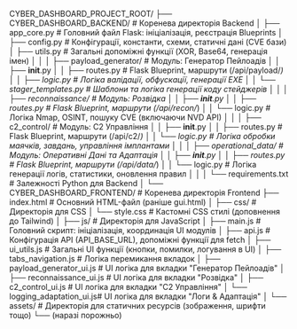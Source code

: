 CYBER_DASHBOARD_PROJECT_ROOT/
├── CYBER_DASHBOARD_BACKEND/        # Коренева директорія Backend
│   ├── app_core.py                 # Головний файл Flask: ініціалізація, реєстрація Blueprints
│   ├── config.py                   # Конфігурації, константи, схеми, статичні дані (CVE бази)
│   ├── utils.py                    # Загальні допоміжні функції (XOR, Base64, генерація імен)
│   │
│   ├── payload_generator/          # Модуль: Генератор Пейлоадів
│   │   ├── __init__.py
│   │   ├── routes.py               # Flask Blueprint, маршрути (/api/payload/*)
│   │   ├── logic.py                # Логіка валідації, обфускації, генерації EXE
│   │   └── stager_templates.py     # Шаблони та логіка генерації коду стейджерів
│   │
│   ├── reconnaissance/             # Модуль: Розвідка
│   │   ├── __init__.py
│   │   ├── routes.py               # Flask Blueprint, маршрути (/api/recon/*)
│   │   └── logic.py                # Логіка Nmap, OSINT, пошуку CVE (включаючи NVD API)
│   │
│   ├── c2_control/                 # Модуль: C2 Управління
│   │   ├── __init__.py
│   │   ├── routes.py               # Flask Blueprint, маршрути (/api/c2/*)
│   │   └── logic.py                # Логіка обробки маячків, завдань, управління імплантами
│   │
│   ├── operational_data/           # Модуль: Оперативні Дані та Адаптація
│   │   ├── __init__.py
│   │   ├── routes.py               # Flask Blueprint, маршрути (/api/data/*)
│   │   └── logic.py                # Логіка генерації логів, статистики, оновлення правил
│   │
│   └── requirements.txt            # Залежності Python для Backend
│
└── CYBER_DASHBOARD_FRONTEND/       # Коренева директорія Frontend
    ├── index.html                  # Основний HTML-файл (раніше gui.html)
    │
    ├── css/                        # Директорія для CSS
    │   └── style.css               # Кастомні CSS стилі (доповнення до Tailwind)
    │
    ├── js/                         # Директорія для JavaScript
    │   ├── main.js                 # Головний скрипт: ініціалізація, координація UI модулів
    │   ├── api.js                  # Конфігурація API (API_BASE_URL), допоміжні функції для fetch
    │   ├── ui_utils.js             # Загальні UI функції (кнопки, помилки, логування в UI)
    │   ├── tabs_navigation.js      # Логіка перемикання вкладок
    │   ├── payload_generator_ui.js # UI логіка для вкладки "Генератор Пейлоадів"
    │   ├── reconnaissance_ui.js    # UI логіка для вкладки "Розвідка"
    │   ├── c2_control_ui.js        # UI логіка для вкладки "C2 Управління"
    │   └── logging_adaptation_ui.js# UI логіка для вкладки "Логи & Адаптація"
    │
    └── assets/                     # Директорія для статичних ресурсів (зображення, шрифти тощо)
        └── (наразі порожньо)

